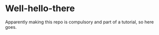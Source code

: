 # Well-hello-there
Apparently making this repo is compulsory and part of a tutorial, so here goes. 
